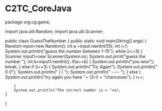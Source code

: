 # C2TC_CoreJava
package org.cg.game;

import java.util.Random;
import java.util.Scanner;

public class GuessTheNumber {
	public static void main(String[] args) {
		Random input=new Random();
		int a =input.nextInt(15);
		int i=1;
		System.out.println("guess the number between 1-15");
		while (i<=3) {
			Scanner input1=new Scanner(System.in);
			System.out.print("guess the number ");
			int b=input1.nextInt();
			if(a==b) {
				System.out.println("you won");
				break;
			}
			else if (i==3) {
				System.out.println("Try Again");
				System.out.println("  0       0");
				System.out.println("  |       | ");
				System.out.println("    ----   ");
			}
			else
			{
				System.out.println("try again you have "+ (3-i) +  "chanceses");
			}
			i++;
		
		}
		System.out.println("The correct number is = "+a);
	}

}
